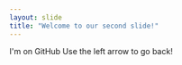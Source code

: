 ```yaml
---
layout: slide
title: "Welcome to our second slide!"
---
```

I'm on GitHub
Use the left arrow to go back!
